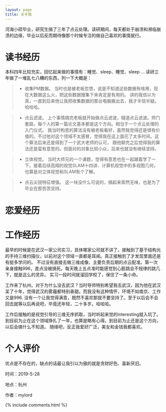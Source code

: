 ```yaml
---
layout: page
title: 关于我 
---
```



河海小硕毕业，研究生搞了三年了点云处理。读研期间，每天都处于崩溃和濒临崩溃的边缘，毕业以后反而期待像那个时候专注的做自己喜欢的事情就行。

# 读书经历


本科四年比较充实，回忆起来做的事情有：睡觉、sleep、睡觉、sleep ...
读研三年做了一堆乱七八糟的东西，列一下大概是：

> * 收集PM数据。
	当时也是被老板忽悠，说是不知道这些数据有啥用，现在大数据这么火，把这些数据搜集下来肯定是有用的。
	讲的我信以为真，一直到后来他让我把收集数据的那台电脑搬出去，我才半信半疑。哈哈哈。

> * 点云滤波。
	上个事情搞完老板就开始做点云滤波，隧道点云滤波。师门套路，每个人的第一篇论文基本都是这个方向。相当于一个点云处理的入门仪式。
	我当时构思的算法没有被老板看好，虽然我觉得还是很有价值的。不过他对这个领域不太感冒，觉得我在这上面花了太多时间。这个算法后来还是得到了一个武大老师的认可，
	跟他聊完之后觉得我的算法还是蛮有意思的。但面对的对象比较小众，后来也就没有继续坚持。
	
> * 立体视觉。
	当时大师兄的一个课题，觉得有意思也在一起跟着学了一下。接着后续高翔的视觉SLAM十四讲、计算机视觉中的多视图几何，也算是对立体视觉和SLAM有个了解。
	
> * 点云尖锐特征增强。
	这一块没什么可说的，搞起来索然无味，也是为了毕业在那苦苦坚持。


# 恋爱经历




















# 工作经历

最早的时候是在武汉一家公司实习，具体哪家公司就不讲了。接触到了基于结构光的手持三维扫描仪，以前对这个领域一直都是耳闻。真正接触到了才发现里面还是有挺多学问的。
不过没有直接去做三维成像，主要负责后期的点云配准。第一次亲身接触996，差点没被搞死。每天晚上五点准时能感觉到心脏跳会不规律的跳几下，就是这么的灵异。
实习一段时间就溜回学校了，保住了一条小命。


工作来了杭州。对于为什么没去武汉？当时导师特别希望我去武汉，因为他在武汉呆了十年，觉得武汉的雾霾都特别香甜。而我没有这种情怀，环境不如南京、工作又是996.
没有一个让我觉得满意，既然不喜欢那就不要坚持了。至于以后会不会回去就等以后再说吧，毕竟还年轻，二十多岁。哈哈哈。

工作后接触的是视觉引导的三维无序抓取，当时听起来觉的interesting就入坑了。到目前为止在这个领域挣扎了一年，也算是略有心得。到目前为止还是这个方向，以后会搞什么不知道。
随缘吧，反正我爱好广泛，美女和金钱我都喜欢。


# 个人评价

优点是不存在的，缺点的话最让我引以为傲的就是贪财好色、喜新厌旧。

<p>
时间：2019-5-28
</p>
<p>
地点：杭州
</p>
<p>
作者：mylord
</p>
{% include comments.html %}


